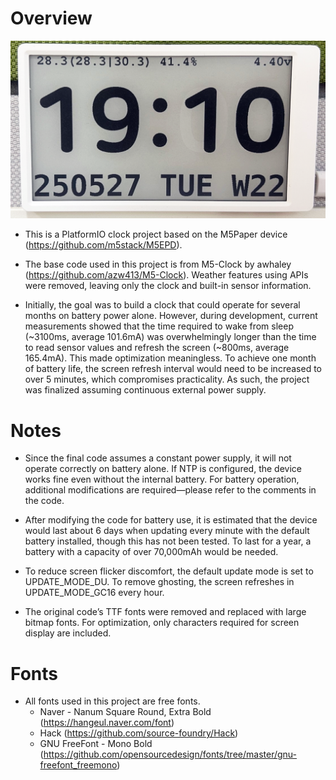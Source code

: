 # Overview

![alt text](/img/img.png)

- This is a PlatformIO clock project based on the M5Paper device (https://github.com/m5stack/M5EPD).

- The base code used in this project is from M5-Clock by awhaley (https://github.com/azw413/M5-Clock). Weather features using APIs were removed, leaving only the clock and built-in sensor information.

- Initially, the goal was to build a clock that could operate for several months on battery power alone. However, during development, current measurements showed that the time required to wake from sleep (~3100ms, average 101.6mA) was overwhelmingly longer than the time to read sensor values and refresh the screen (~800ms, average 165.4mA). This made optimization meaningless. To achieve one month of battery life, the screen refresh interval would need to be increased to over 5 minutes, which compromises practicality. As such, the project was finalized assuming continuous external power supply.

# Notes

- Since the final code assumes a constant power supply, it will not operate correctly on battery alone. If NTP is configured, the device works fine even without the internal battery. For battery operation, additional modifications are required—please refer to the comments in the code.

- After modifying the code for battery use, it is estimated that the device would last about 6 days when updating every minute with the default battery installed, though this has not been tested. To last for a year, a battery with a capacity of over 70,000mAh would be needed.

- To reduce screen flicker discomfort, the default update mode is set to UPDATE_MODE_DU. To remove ghosting, the screen refreshes in UPDATE_MODE_GC16 every hour.

- The original code’s TTF fonts were removed and replaced with large bitmap fonts. For optimization, only characters required for screen display are included.

# Fonts

- All fonts used in this project are free fonts.
  - Naver - Nanum Square Round, Extra Bold (https://hangeul.naver.com/font)
  - Hack (https://github.com/source-foundry/Hack)
  - GNU FreeFont - Mono Bold (https://github.com/opensourcedesign/fonts/tree/master/gnu-freefont_freemono)
